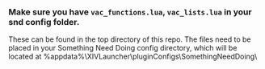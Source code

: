 ### Make sure you have `vac_functions.lua`, `vac_lists.lua` in your snd config folder.
These can be found in the top directory of this repo.
The files need to be placed in your Something Need Doing config directory, which will be located at %appdata%\XIVLauncher\pluginConfigs\SomethingNeedDoing\
